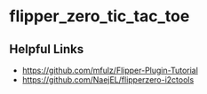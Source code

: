 # flipper_zero_tic_tac_toe

## Helpful Links
* https://github.com/mfulz/Flipper-Plugin-Tutorial
* https://github.com/NaejEL/flipperzero-i2ctools